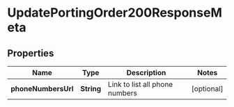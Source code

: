 

# UpdatePortingOrder200ResponseMeta


## Properties

| Name | Type | Description | Notes |
|------------ | ------------- | ------------- | -------------|
|**phoneNumbersUrl** | **String** | Link to list all phone numbers |  [optional] |



